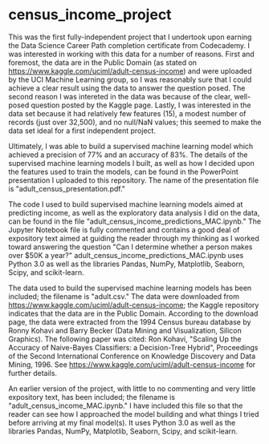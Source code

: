 # census_income_project
This was the first fully-independent project that I undertook upon earning the Data Science Career Path completion certificate from Codecademy. I was interested in working with this data for a number of reasons. First and foremost, the data are in the Public Domain (as stated on https://www.kaggle.com/uciml/adult-census-income) and were uploaded by the UCI Machine Learning group, so I was reasonably sure that I could achieve a clear result using the data to answer the question posed. The second reason I was intereted in the data was because of the clear, well-posed question posted by the Kaggle page. Lastly, I was interested in the data set because it had relatively few features (15), a modest number of records (just over 32,500), and no null/NaN values; this seemed to make the data set ideal for a first independent project. 

Ultimately, I was able to build a supervised machine learning model which achieved a precision of 77% and an accuracy of 83%. The details of the supervised machine learning models I built, as well as how I decided upon the features used to train the models, can be found in the PowerPoint presentation I uploaded to this repository. The name of the presentation file is "adult_census_presentation.pdf."

The code I used to build supervised machine learning models aimed at predicting income, as well as the exploratory data analysis I did on the data, can be found in the file "adult_census_income_predictions_MAC.ipynb." The Jupyter Notebook file is fully commented and contains a good deal of expository text aimed at guiding the reader through my thinking as I worked toward answering the question "Can I determine whether a person makes over $50K a year?" adult_census_income_predictions_MAC.ipynb uses Python 3.0 as well as the libraries Pandas, NumPy, Matplotlib, Seaborn, Scipy, and scikit-learn. 

The data used to build the supervised machine learning models has been included; the filename is "adult.csv." The data were downloaded from https://www.kaggle.com/uciml/adult-census-income; the Kaggle repository indicates that the data are in the Public Domain. According to the download page, the data were extracted from the 1994 Census bureau database by Ronny Kohavi and Barry Becker (Data Mining and Visualization, Silicon Graphics). The following paper was cited:
Ron Kohavi, "Scaling Up the Accuracy of Naive-Bayes Classifiers: a Decision-Tree Hybrid", Proceedings of the Second International Conference on Knowledge Discovery and Data Mining, 1996. See https://www.kaggle.com/uciml/adult-census-income for further details.

An earlier version of the project, with little to no commenting and very little expository text, has been included; the filename is "adult_census_income_MAC.ipynb." I have included this file so that the reader can see how I approached the model building and what things I tried before arriving at my final model(s). It uses Python 3.0 as well as the libraries Pandas, NumPy, Matplotlib, Seaborn, Scipy, and scikit-learn. 

